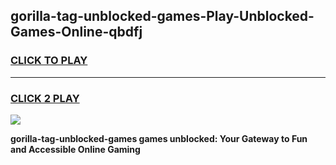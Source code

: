 
## gorilla-tag-unblocked-games-Play-Unblocked-Games-Online-qbdfj
<h3>
<a href="https://premium76.site?title=gorilla-tag-unblocked-games&ref=25A">CLICK TO PLAY</a></h3>
<hr>

<h3>
<a href="https://premium76.site?title=gorilla-tag-unblocked-games&ref=25A">CLICK 2 PLAY</a>
  
</h3>

<a href="https://premium76.site?title=gorilla-tag-unblocked-games&ref=25A"><img src="https://clearcache.store/games.png"></a>


**gorilla-tag-unblocked-games games unblocked: Your Gateway to Fun and Accessible Online Gaming**
